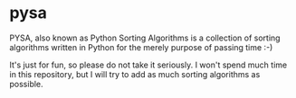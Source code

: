 # pysa
PYSA, also known as Python Sorting Algorithms is a collection of sorting
algorithms written in Python for the merely purpose of passing time :-)

It's just for fun, so please do not take it seriously. I won't spend much time
in this repository, but I will try to add as much sorting algorithms as
possible.
